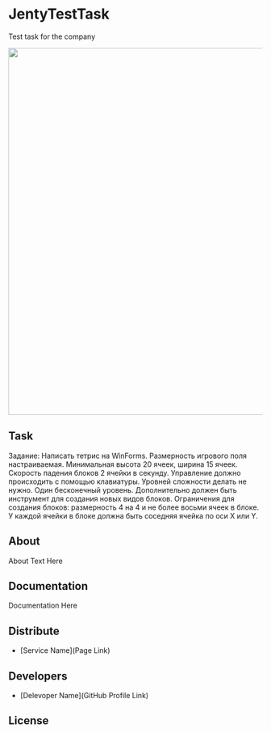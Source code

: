 # JentyTestTask
 Test task for the company
<p align="center">
      <img src="https://i.ibb.co/swdH710/1.png" width="726">
</p>

## Task
Задание:
Написать тетрис на WinForms.
Размерность игрового поля настраиваемая. Минимальная высота 20 ячеек, ширина 15 ячеек.
Скорость падения блоков 2 ячейки в секунду.
Управление должно происходить с помощью клавиатуры.
Уровней сложности делать не нужно. Один бесконечный уровень.
Дополнительно должен быть инструмент для создания новых видов блоков.
Ограничения для создания блоков:  размерность 4 на 4 и не более восьми ячеек в блоке. У каждой ячейки в блоке должна быть соседняя ячейка по оси X или Y.
## About

About Text Here

## Documentation

Documentation Here

## Distribute

- [Service Name](Page Link)


## Developers

- [Delevoper Name](GitHub Profile Link)

## License

